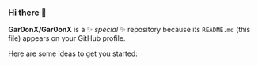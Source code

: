 ### Hi there 👋

**Gar0onX/Gar0onX** is a ✨ _special_ ✨ repository because its `README.md` (this file) appears on your GitHub profile.

Here are some ideas to get you started:

